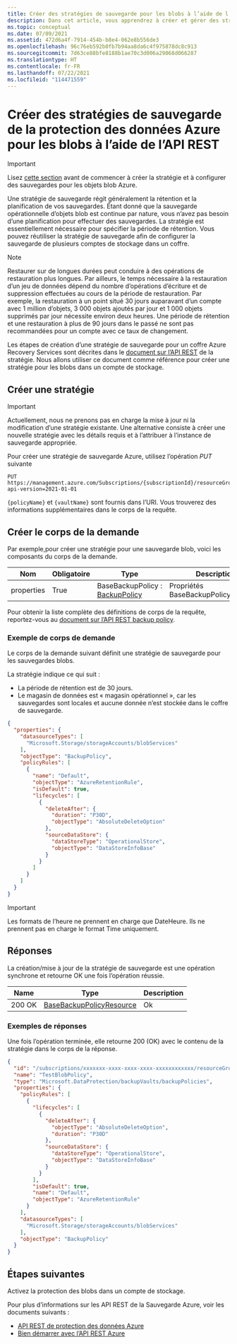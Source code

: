 ```yaml
---
title: Créer des stratégies de sauvegarde pour les blobs à l’aide de l’API REST de protection des données
description: Dans cet article, vous apprendrez à créer et gérer des stratégies de sauvegarde pour les blobs à l’aide de l’API REST.
ms.topic: conceptual
ms.date: 07/09/2021
ms.assetid: 472d6a4f-7914-454b-b8e4-062e8b556de3
ms.openlocfilehash: 96c76eb592b0fb7b94aa8da6c4f975878dc8c913
ms.sourcegitcommit: 7d63ce88bfe8188b1ae70c3d006a29068d066287
ms.translationtype: HT
ms.contentlocale: fr-FR
ms.lasthandoff: 07/22/2021
ms.locfileid: "114471559"
---
```

# <a name="create-azure-data-protection-backup-policies-for-blobs-using-rest-api"></a>Créer des stratégies de sauvegarde de la protection des données Azure pour les blobs à l’aide de l’API REST

> [!IMPORTANT]
> Lisez [cette section](blob-backup-configure-manage.md#before-you-start) avant de commencer à créer la stratégie et à configurer des sauvegardes pour les objets blob Azure.

Une stratégie de sauvegarde régit généralement la rétention et la planification de vos sauvegardes. Étant donné que la sauvegarde opérationnelle d’objets blob est continue par nature, vous n’avez pas besoin d’une planification pour effectuer des sauvegardes. La stratégie est essentiellement nécessaire pour spécifier la période de rétention. Vous pouvez réutiliser la stratégie de sauvegarde afin de configurer la sauvegarde de plusieurs comptes de stockage dans un coffre.

>[!NOTE]
>Restaurer sur de longues durées peut conduire à des opérations de restauration plus longues. Par ailleurs, le temps nécessaire à la restauration d’un jeu de données dépend du nombre d’opérations d’écriture et de suppression effectuées au cours de la période de restauration. Par exemple, la restauration à un point situé 30 jours auparavant d’un compte avec 1 million d’objets, 3 000 objets ajoutés par jour et 1 000 objets supprimés par jour nécessite environ deux heures. Une période de rétention et une restauration à plus de 90 jours dans le passé ne sont pas recommandées pour un compte avec ce taux de changement.

Les étapes de création d’une stratégie de sauvegarde pour un coffre Azure Recovery Services sont décrites dans le [document sur l’API REST](/rest/api/dataprotection/backup-policies/create-or-update) de la stratégie. Nous allons utiliser ce document comme référence pour créer une stratégie pour les blobs dans un compte de stockage.

## <a name="create-a-policy"></a>Créer une stratégie

> [!IMPORTANT]
> Actuellement, nous ne prenons pas en charge la mise à jour ni la modification d’une stratégie existante. Une alternative consiste à créer une nouvelle stratégie avec les détails requis et à l’attribuer à l’instance de sauvegarde appropriée.

Pour créer une stratégie de sauvegarde Azure, utilisez l’opération *PUT* suivante

```http
PUT https://management.azure.com/Subscriptions/{subscriptionId}/resourceGroups/{resourceGroupName}/providers/Microsoft.DataProtection/backupVaults/{vaultName}/backupPolicies/{policyName}?api-version=2021-01-01
```

`{policyName}` et `{vaultName}` sont fournis dans l’URI. Vous trouverez des informations supplémentaires dans le corps de la requête.

## <a name="create-the-request-body"></a>Créer le corps de la demande

Par exemple,pour créer une stratégie pour une sauvegarde blob, voici les composants du corps de la demande.

|Nom  |Obligatoire  |Type  |Description  |
|---------|---------|---------|---------|
|properties     |   True      |  BaseBackupPolicy : [BackupPolicy](/rest/api/dataprotection/backup-policies/create-or-update#backuppolicy)      | Propriétés BaseBackupPolicyResource        |

Pour obtenir la liste complète des définitions de corps de la requête, reportez-vous au [document sur l’API REST backup policy](/rest/api/dataprotection/backup-policies/create-or-update).

### <a name="example-request-body"></a>Exemple de corps de demande

Le corps de la demande suivant définit une stratégie de sauvegarde pour les sauvegardes blobs.

La stratégie indique ce qui suit :

- La période de rétention est de 30 jours.
- Le magasin de données est « magasin opérationnel », car les sauvegardes sont locales et aucune donnée n’est stockée dans le coffre de sauvegarde.

```json
{
  "properties": {
    "datasourceTypes": [
      "Microsoft.Storage/storageAccounts/blobServices"
    ],
    "objectType": "BackupPolicy",
    "policyRules": [
      {
        "name": "Default",
        "objectType": "AzureRetentionRule",
        "isDefault": true,
        "lifecycles": [
          {
            "deleteAfter": {
              "duration": "P30D",
              "objectType": "AbsoluteDeleteOption"
            },
            "sourceDataStore": {
              "dataStoreType": "OperationalStore",
              "objectType": "DataStoreInfoBase"
            }
          }
        ]
      }
    ]
  }
}
```

> [!IMPORTANT]
> Les formats de l’heure ne prennent en charge que DateHeure. Ils ne prennent pas en charge le format Time uniquement.

## <a name="responses"></a>Réponses

La création/mise à jour de la stratégie de sauvegarde est une opération synchrone et retourne OK une fois l’opération réussie.

|Name  |Type  |Description  |
|---------|---------|---------|
|200 OK     |     [BaseBackupPolicyResource](/rest/api/dataprotection/backup-policies/create-or-update#basebackuppolicyresource)     |  Ok       |

### <a name="example-responses"></a>Exemples de réponses

Une fois l’opération terminée, elle retourne 200 (OK) avec le contenu de la stratégie dans le corps de la réponse.

```json
{
  "id": "/subscriptions/xxxxxxx-xxxx-xxxx-xxxx-xxxxxxxxxxxx/resourceGroups//TestBkpVaultRG/providers/Microsoft.RecoveryServices/vaults/testBkpVault/backupPolicies/TestBlobPolicy",
  "name": "TestBlobPolicy",
  "type": "Microsoft.DataProtection/backupVaults/backupPolicies",
  "properties": {
    "policyRules": [
      {
        "lifecycles": [
          {
            "deleteAfter": {
              "objectType": "AbsoluteDeleteOption",
              "duration": "P30D"
            },
            "sourceDataStore": {
              "dataStoreType": "OperationalStore",
              "objectType": "DataStoreInfoBase"
            }
          }
        ],
        "isDefault": true,
        "name": "Default",
        "objectType": "AzureRetentionRule"
      }
    ],
    "datasourceTypes": [
      "Microsoft.Storage/storageAccounts/blobServices"
    ],
    "objectType": "BackupPolicy"
  }
}
```

## <a name="next-steps"></a>Étapes suivantes

Activez la protection des blobs dans un compte de stockage.

Pour plus d’informations sur les API REST de la Sauvegarde Azure, voir les documents suivants :

- [API REST de protection des données Azure](/rest/api/dataprotection/)
- [Bien démarrer avec l’API REST Azure](/rest/api/azure/)
